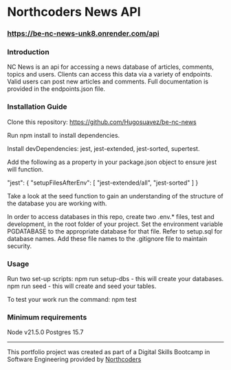 # Northcoders News API

### https://be-nc-news-unk8.onrender.com/api

### Introduction
 NC News is an api for accessing a news database of articles, comments, topics and users. Clients can access this data via a variety of endpoints. Valid users can post new articles and comments. Full documentation is provided in the endpoints.json file.

 ### Installation Guide
 Clone this repository: https://github.com/Hugosuavez/be-nc-news

Run npm install to install dependencies.

Install devDependencies: jest, jest-extended, jest-sorted, supertest. 

Add the following as a property in your package.json object to ensure jest will function.

"jest": {
    "setupFilesAfterEnv": [
      "jest-extended/all", "jest-sorted"
    ]
  }

Take a look at the seed function to gain an understanding of the structure of the database you are working with.

In order to access databases in this repo, create two .env.* files, test and development, in the root folder of your project. Set the environment variable PGDATABASE to the appropriate database for that file. Refer to setup.sql for database names. Add these file names to the .gitignore file to maintain security.

### Usage
Run two set-up scripts:
npm run setup-dbs - this will create your databases.
npm run seed - this will create and seed your tables.

To test your work run the command:
npm test <filename>


### Minimum requirements
Node v21.5.0
Postgres 15.7

--- 

This portfolio project was created as part of a Digital Skills Bootcamp in Software Engineering provided by [Northcoders](https://northcoders.com/)
